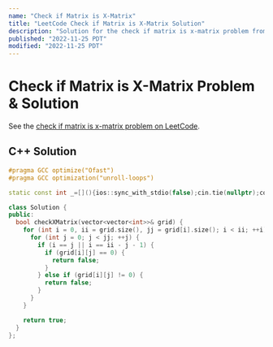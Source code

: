 ```yaml
---
name: "Check if Matrix is X-Matrix"
title: "LeetCode Check if Matrix is X-Matrix Solution"
description: "Solution for the check if matrix is x-matrix problem from LeetCode."
published: "2022-11-25 PDT"
modified: "2022-11-25 PDT"
---
```


# Check if Matrix is X-Matrix Problem & Solution

See the [check if matrix is x-matrix problem on LeetCode](https://leetcode.com/problems/check-if-matrix-is-x-matrix).

## C++ Solution

```cpp
#pragma GCC optimize("Ofast")
#pragma GCC optimization("unroll-loops")

static const int _=[](){ios::sync_with_stdio(false);cin.tie(nullptr);cout.tie(nullptr);return 0;}();

class Solution {
public:
  bool checkXMatrix(vector<vector<int>>& grid) {
    for (int i = 0, ii = grid.size(), jj = grid[i].size(); i < ii; ++i) {
      for (int j = 0; j < jj; ++j) {
        if (i == j || i == ii - j - 1) {
          if (grid[i][j] == 0) {
            return false;
          }
        } else if (grid[i][j] != 0) {
          return false;
        }
      }
    }

    return true;
  }
};
```
